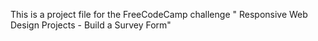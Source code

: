 This is a project file for the FreeCodeCamp challenge " Responsive Web Design Projects - Build a Survey Form"
